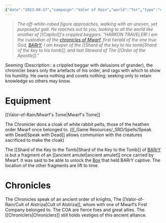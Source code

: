 ```yaml
---
{"date":"2023-08-17","campaign":"Valor of Rain","world":"Tor","type":"character","location":"[[Valor-of-Rain/Capitol\|Capitol]]","player":"(Michael)","race":"[[Gnome]]","gender":"Male","class":"[[Wizard]]","occupation":"[[Order of the Apostle#Steward|Steward]]","faction":"[[Valor-of-Rain/Order of the Apostle\|Order of the Apostle]]","met":null,"rel":"Ally","status":"Alive","active":"Active","tags":["character","VoR","#Mwarf","chronicles"],"icon":"FasCircleUser","dg-publish":true,"permalink":"/valor-of-rain/chronicler/","dgPassFrontmatter":true,"created":"2024-08-20T14:53:23.028+09:30","updated":"2024-09-04T13:21:57.331+09:30"}
---
```


> *The off-white-robed figure approaches, walking with an uneven, yet purposeful gait.  He reaches out to you, looking to all the world like another of [[Capitol]]'s crippled beggars.
> "HARKON TRAVELER!  I am the custodian of the [chronicles of Mwarf](Mwarf's%20Tome.md), first herald of the one true God, [BARrY](BARrY); I am keeper of the [[Shard of the key to his tomb\|Shard of the key to his tomb]];  and last Steward of The [[Order of the Apostle]]."* 

Seeming (Description:: a crippled beggar with delusions of grander), the chronicler bears only the artefacts of his order, and rags with which to show his humility.  He owns nothing and covets nothing; seeking only to retain knowledge so others may know.
# Equipment
[[Valor-of-Rain/Mwarf's Tome\|Mwarf's Tome]]

The Chronicler dons a cloak of white rabbit pelts, those of the heathen order Mwarf once belonged to.  ([[_Game Resources/_SRD/Spells/Speak with Dead\|Speak with Dead]] allows communion with the creatures sacrificed to make the cloak)

The [[Shard of the Key to the Tomb\|Shard of the Key to the Tomb]] of [BARrY](BARrY) is but a fragment of an [[ancient amulet\|ancient amulet]] once carried by Mwarf.  It was said to be able to unlock the [Box](BARrY%20Box) that held BARrY captive.  The location of the other fragments are lift to time.
# Chronicles 
The Chronicles speak of an ancient order of knights, The [[Valor-of-Rain/Cult of Alstriza\|Cult of Alstriza]], whom with one of Mwarf’s First Company belonged to.  The COA are fierce foes and great allies.  The  [[Chroniclers\|Chroniclers]] still holds vestiges of this ancient alliance.